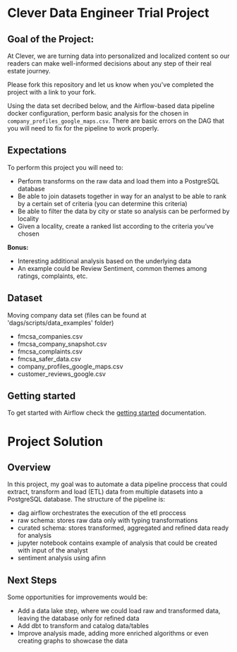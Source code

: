 # Clever Data Engineer Trial Project

## Goal of the Project:

At Clever, we are turning data into personalized and localized content so our readers can make well-informed decisions about any step of their real estate journey.

Please fork this repository and let us know when you've completed the project with a link to your fork.

Using the data set decribed below, and the Airflow-based data pipeline docker configuration, perform basic analysis for the chosen in `company_profiles_google_maps.csv`. There are basic errors on the DAG that you will need to fix for the pipeline to work properly. 

## Expectations
To perform this project you will need to:
* Perform transforms on the raw data and load them into a PostgreSQL database
* Be able to join datasets together in way for an analyst to be able to rank by a certain set of criteria (you can determine this criteria)
* Be able to filter the data by city or state so analysis can be performed by locality
* Given a locality, create a ranked list according to the criteria you’ve chosen

**Bonus:**
* Interesting additional analysis based on the underlying data
* An example could be Review Sentiment, common themes among ratings, complaints, etc.

## Dataset
Moving company data set (files can be found at 'dags/scripts/data_examples' folder)
* fmcsa_companies.csv
* fmcsa_company_snapshot.csv
* fmcsa_complaints.csv
* fmcsa_safer_data.csv
* company_profiles_google_maps.csv
* customer_reviews_google.csv


## Getting started
To get started with Airflow check the [getting started](docs/getting_started.md) documentation.

# Project Solution

## Overview
In this project, my goal was to automate a data pipeline proccess that could extract, transform and load (ETL) data 
from multiple datasets into a PostgreSQL database. The structure of the pipeline is:
- dag airflow orchestrates the execution of the etl proccess
- raw schema: stores raw data only with typing transformations
- curated schema: stores transformed, aggregated and refined data ready for analysis
- jupyter notebook contains example of analysis that could be created with input of the analyst
- sentiment analysis using afinn

## Next Steps
Some opportunities for improvements would be:
- Add a data lake step, where we could load raw and transformed data, leaving the database only for refined data
- Add dbt to transform and catalog data/tables
- Improve analysis made, adding more enriched algorithms or even creating graphs to showcase the data
